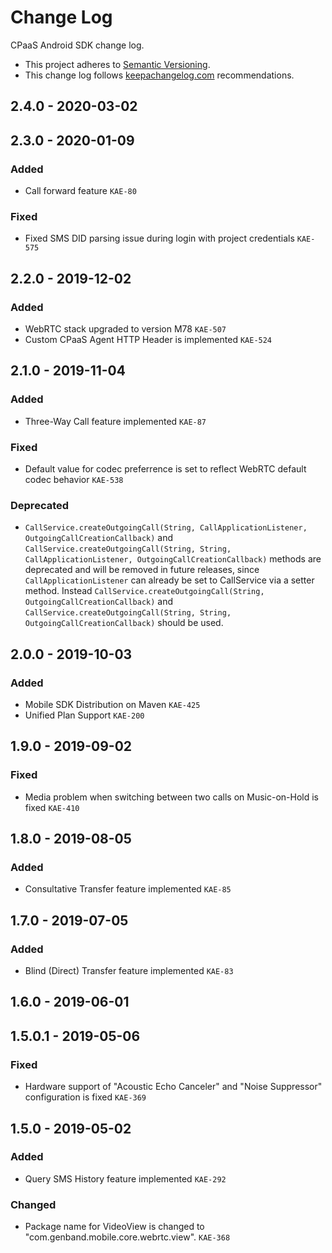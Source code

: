 # Change Log

CPaaS Android SDK change log.

- This project adheres to [Semantic Versioning](http://semver.org/).
- This change log follows [keepachangelog.com](http://keepachangelog.com/) recommendations.

## 2.4.0 - 2020-03-02

## 2.3.0 - 2020-01-09

### Added
- Call forward feature `KAE-80`

### Fixed
- Fixed SMS DID parsing issue during login with project credentials  `KAE-575`


## 2.2.0 - 2019-12-02

### Added
- WebRTC stack upgraded to version M78 `KAE-507`
- Custom CPaaS Agent HTTP Header is implemented `KAE-524`


## 2.1.0 - 2019-11-04

### Added
- Three-Way Call feature implemented `KAE-87`

### Fixed
- Default value for codec preferrence is set to reflect WebRTC default codec behavior `KAE-538`

### Deprecated
- `CallService.createOutgoingCall(String, CallApplicationListener, OutgoingCallCreationCallback)` and `CallService.createOutgoingCall(String, String, CallApplicationListener, OutgoingCallCreationCallback)` methods are deprecated and will be removed in future releases, since `CallApplicationListener` can already be set to CallService via a setter method. Instead `CallService.createOutgoingCall(String, OutgoingCallCreationCallback)` and `CallService.createOutgoingCall(String, String, OutgoingCallCreationCallback)` should be used.


## 2.0.0 - 2019-10-03

### Added
- Mobile SDK Distribution on Maven `KAE-425`
- Unified Plan Support `KAE-200`


## 1.9.0 - 2019-09-02

### Fixed
- Media problem when switching between two calls on Music-on-Hold is fixed `KAE-410`


## 1.8.0 - 2019-08-05

### Added
- Consultative Transfer feature implemented `KAE-85`


## 1.7.0 - 2019-07-05

### Added
- Blind (Direct) Transfer feature implemented `KAE-83`


## 1.6.0 - 2019-06-01


## 1.5.0.1 - 2019-05-06

### Fixed
- Hardware support of "Acoustic Echo Canceler" and "Noise Suppressor" configuration is fixed `KAE-369`


## 1.5.0 - 2019-05-02

### Added
- Query SMS History feature implemented `KAE-292`

### Changed
- Package name for VideoView is changed to "com.genband.mobile.core.webrtc.view". `KAE-368`
